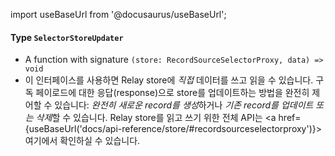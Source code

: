 import useBaseUrl from '@docusaurus/useBaseUrl';

#### Type `SelectorStoreUpdater`

* A function with signature `(store: RecordSourceSelectorProxy, data) => void`
* 이 인터페이스를 사용하면 Relay store에 *직접* 데이터를 쓰고 읽을 수 있습니다. 구독 페이로드에 대한 응답(response)으로 store를 업데이트하는 방법을 완전히 제어할 수 있습니다: *완전히 새로운 record를 생성*하거나 *기존 record를 업데이트 또는 삭제*할 수 있습니다. Relay store를 읽고 쓰기 위한 전체 API는 <a href={useBaseUrl('docs/api-reference/store/#recordsourceselectorproxy')}>여기</a>에서 확인하실 수 있습니다.
